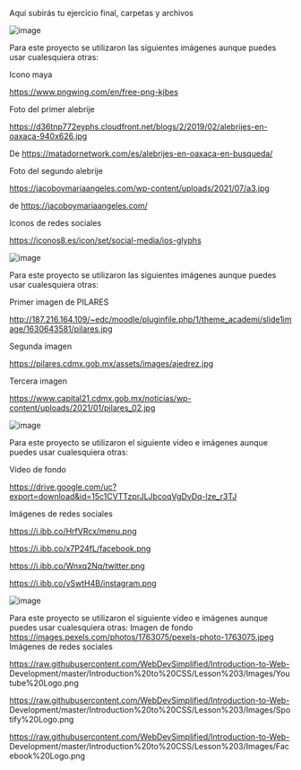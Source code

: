 Aqui subirás tu ejercicio final, carpetas y archivos

![image](https://user-images.githubusercontent.com/91554777/166338740-a813cc76-4668-4bd8-8444-29b24e8451a4.png)

Para este proyecto se utilizaron las siguientes imágenes aunque puedes usar
cualesquiera otras:

Icono maya

https://www.pngwing.com/en/free-png-kjbes

Foto del primer alebrije

https://d36tnp772eyphs.cloudfront.net/blogs/2/2019/02/alebrijes-en-oaxaca-940x626.jpg

De https://matadornetwork.com/es/alebrijes-en-oaxaca-en-busqueda/

Foto del segundo alebrije

https://jacoboymariaangeles.com/wp-content/uploads/2021/07/a3.jpg

de https://jacoboymariaangeles.com/

Iconos de redes sociales

https://iconos8.es/icon/set/social-media/ios-glyphs

![image](https://user-images.githubusercontent.com/91554777/166338957-a14cf520-c2c8-4cdd-b76d-c332e979f79d.png)

Para este proyecto se utilizaron las siguientes imágenes aunque puedes usar
cualesquiera otras:

Primer imagen de PILARES

http://187.216.164.109/~edc/moodle/pluginfile.php/1/theme_academi/slide1image/1630643581/pilares.jpg

Segunda imagen

https://pilares.cdmx.gob.mx/assets/images/ajedrez.jpg

Tercera imagen

https://www.capital21.cdmx.gob.mx/noticias/wp-content/uploads/2021/01/pilares_02.jpg

![image](https://user-images.githubusercontent.com/91554777/166339035-765939bc-362e-408c-9186-5e1775cfc689.png)

Para este proyecto se utilizaron el siguiente video e imágenes aunque puedes usar
cualesquiera otras:

Video de fondo

https://drive.google.com/uc?export=download&id=15c1CVTTzprJLJbcoqVgDvDq-lze_r3TJ

Imágenes de redes sociales

https://i.ibb.co/HrfVRcx/menu.png

https://i.ibb.co/x7P24fL/facebook.png

https://i.ibb.co/Wnxq2Nq/twitter.png

https://i.ibb.co/ySwtH4B/instagram.png

![image](https://user-images.githubusercontent.com/91554777/166339213-46c269fc-77c0-4eeb-8c71-9eb0e9cc061f.png)

Para este proyecto se utilizaron el siguiente video e imágenes aunque puedes usar
cualesquiera otras:
Imagen de fondo
https://images.pexels.com/photos/1763075/pexels-photo-1763075.jpeg
Imágenes de redes sociales

https://raw.githubusercontent.com/WebDevSimplified/Introduction-to-Web-
Development/master/Introduction%20to%20CSS/Lesson%203/Images/Youtube%20Logo.png

https://raw.githubusercontent.com/WebDevSimplified/Introduction-to-Web-
Development/master/Introduction%20to%20CSS/Lesson%203/Images/Spotify%20Logo.png

https://raw.githubusercontent.com/WebDevSimplified/Introduction-to-Web-
Development/master/Introduction%20to%20CSS/Lesson%203/Images/Facebook%20Logo.png

